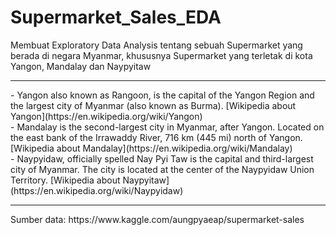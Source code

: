 # Supermarket_Sales_EDA

Membuat Exploratory Data Analysis tentang sebuah Supermarket yang berada di negara Myanmar, khususnya Supermarket yang terletak di kota Yangon, Mandalay dan Naypyitaw
<hr>
- Yangon also known as Rangoon, is the capital of the Yangon Region and the largest city of Myanmar (also known as Burma). [Wikipedia about Yangon](https://en.wikipedia.org/wiki/Yangon)<br>
- Mandalay is the second-largest city in Myanmar, after Yangon. Located on the east bank of the Irrawaddy River, 716 km (445 mi) north of Yangon.[Wikipedia about Mandalay](https://en.wikipedia.org/wiki/Mandalay)<br>
- Naypyidaw, officially spelled Nay Pyi Taw is the capital and third-largest city of Myanmar. The city is located at the center of the Naypyidaw Union Territory. [Wikipedia about Naypyitaw](https://en.wikipedia.org/wiki/Naypyidaw)<br>

<hr>
Sumber data: https://www.kaggle.com/aungpyaeap/supermarket-sales
